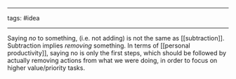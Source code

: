 ________________
tags: #idea 
________________

Saying _no_ to something, (i.e. not adding) is not the same as [[subtraction]].
Subtraction implies _removing_ something.
In terms of [[personal productivity]], saying no is only the first steps, which should be followed by actually removing actions from what we were doing, in order to focus on higher value/priority tasks.